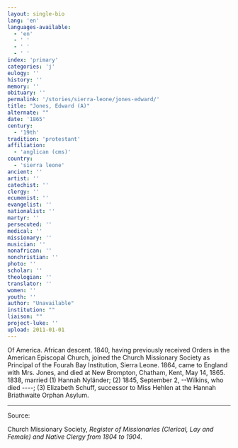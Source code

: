```yaml
---
layout: single-bio
lang: 'en'
languages-available:
  - 'en'
  - ' '
  - ' '
  - ' '
index: 'primary'
categories: 'j'
eulogy: ''
history: ''
memory: ''
obituary: ''
permalink: '/stories/sierra-leone/jones-edward/'
title: "Jones, Edward (A)"
alternate: ""
date: '1865'
century:
  - '19th'
tradition: 'protestant'
affiliation:
  - 'anglican (cms)'
country:
  - 'sierra leone'
ancient: ''
artist: ''
catechist: ''
clergy: ''
ecumenist: ''
evangelist: ''
nationalist: ''
martyr: ''
persecuted: ''
medical: ''
missionary: ''
musician: ''
nonafrican: ''
nonchristian: ''
photo: ''
scholar: ''
theologian: ''
translator: ''
women: ''
youth: ''
author: "Unavailable"
institution: ""
liaison: ""
project-luke: ''
upload: 2011-01-01
---
```




Of America.  African descent.  1840, having previously received Orders in the American Episcopal Church, joined the Church Missionary Society as Principal of the Fourah Bay Institution, Sierra Leone.  1864, came to England with Mrs. Jones, and died at New Brompton, Chatham, Kent, May 14, 1865.  1838, married (1) Hannah Nyl&auml;nder; (2) 1845, September 2, --Wilkins, who died ----; (3) Elizabeth Schuff, successor to Miss Hehlen at the Hannah Briathwaite Orphan Asylum.



---

Source:

Church Missionary Society, *Register of Missionaries (Clerical, Lay and Female) and Native Clergy from 1804 to 1904*.